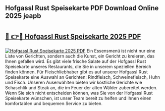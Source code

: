 ## Hofgassl Rust Speisekarte PDF Download Online 2025 jeapb

# <h2><a href="http://gcdfxb.nevu.top/?p=Hofgassl+Rust+Speisekarte">🔗 👉🔴 Hofgassl Rust Speisekarte 2025 PDF</a></h2>

[![Hofgassl Rust Speisekarte 2025 PDF](https://i.imgur.com/dBaPXMq.png)](http://gcdfxb.nevu.top/?p=Hofgassl+Rust+Speisekarte)
Ein Essensmenü ist nicht nur eine Liste von Gerichten, sondern auch die Kunst, ein Gericht zu kreieren, das Ihnen gefallen wird. Es gibt viele frische Salate auf der Hofgassl Rust Speisekarte unseres Restaurants, die Sie in unserem speziellen Bereich finden können. Für Fleischliebhaber gibt es auf unserer Hofgassl Rust Speisekarte eine Auswahl an Gerichten: Rindfleisch, Schweinefleisch, Huhn und Fisch. Unseren Auserwählten bieten wir köstliche Gerichte wie Schaschlik und Steak an, die im Feuer der alten Wälder zubereitet werden. Wenn Sie sich nicht entscheiden können, was Sie von der Hofgassl Rust Speisekarte wünschen, ist unser Team bereit zu helfen und Ihnen einen komfortablen und bequemen Service zu bieten.
